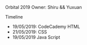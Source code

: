 Orbital 2019
Owner: Shiru && Yuxuan

Timeline
- 19/05/2019: CodeCademy HTML
- 21/05/2019: CSS
- 19/05/2019 Java Script
